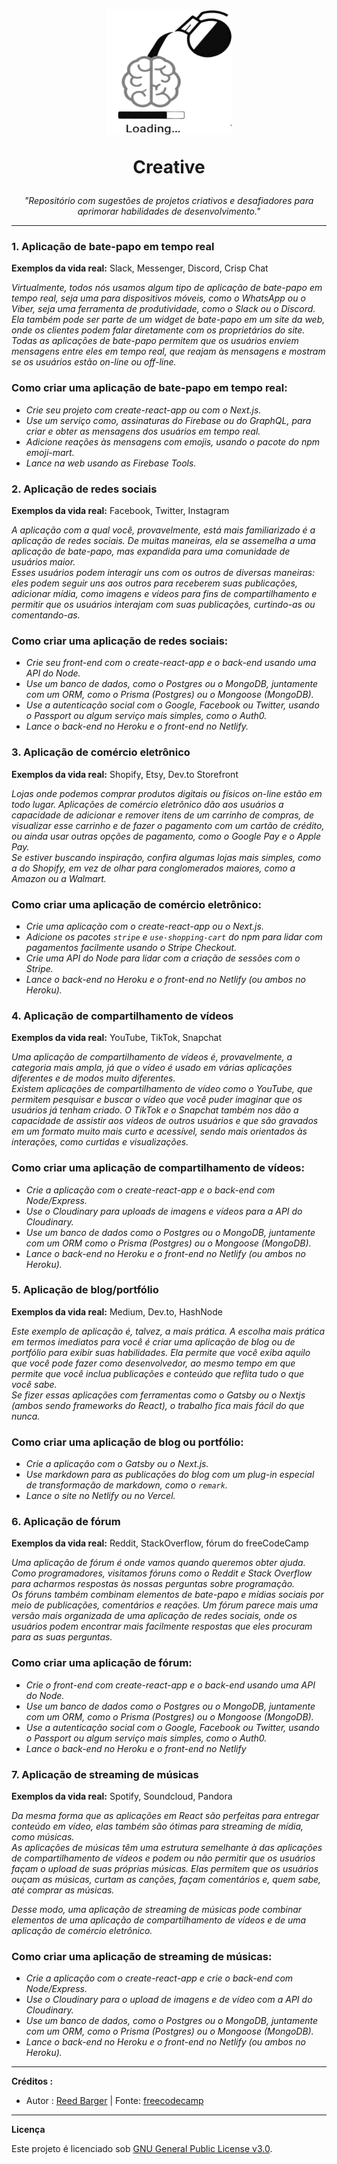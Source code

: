 <h1 align="center">
  <img 
    src="assets/creative-removebg-preview.png "width="200" height="200"
  />

  Creative
</h1>

<p align="center"><i>"Repositório com sugestões de projetos criativos e desafiadores para aprimorar habilidades de desenvolvimento."</i></p>

---

<h3>1. Aplicação de bate-papo em tempo real</h3>

<strong>Exemplos da vida real:</strong> Slack, Messenger, Discord, Crisp Chat

<p><i>Virtualmente, todos nós usamos algum tipo de aplicação de bate-papo em tempo real, seja uma para dispositivos móveis, como o WhatsApp ou o Viber, seja uma ferramenta de produtividade, como o Slack ou o Discord. Ela também pode ser parte de um widget de bate-papo em um site da web, onde os clientes podem falar diretamente com os proprietários do site.<br>Todas as aplicações de bate-papo permitem que os usuários enviem mensagens entre eles em tempo real, que reajam às mensagens e mostram se os usuários estão on-line ou off-line.</i></p>

<h3>Como criar uma aplicação de bate-papo em tempo real:</h3>
<i>

- Crie seu projeto com create-react-app ou com o Next.js.
- Use um serviço como, assinaturas do Firebase ou do GraphQL, para criar e obter as mensagens dos usuários em tempo real.
- Adicione reações às mensagens com emojis, usando o pacote do npm emoji-mart.
- Lance na web usando as Firebase Tools.
</i>

<h3>2. Aplicação de redes sociais</h3>

<strong>Exemplos da vida real:</strong> Facebook, Twitter, Instagram

<p><i>A aplicação com a qual você, provavelmente, está mais familiarizado é a aplicação de redes sociais. De muitas maneiras, ela se assemelha a uma aplicação de bate-papo, mas expandida para uma comunidade de usuários maior.<br>Esses usuários podem interagir uns com os outros de diversas maneiras: eles podem seguir uns aos outros para receberem suas publicações, adicionar mídia, como imagens e vídeos para fins de compartilhamento e permitir que os usuários interajam com suas publicações, curtindo-as ou comentando-as.</i></p>

<h3>Como criar uma aplicação de redes sociais:</h3>
<i>

- Crie seu front-end com o create-react-app e o back-end usando uma API do Node.
- Use um banco de dados, como o Postgres ou o MongoDB, juntamente com um ORM, como o Prisma (Postgres) ou o Mongoose (MongoDB).
- Use a autenticação social com o Google, Facebook ou Twitter, usando o Passport ou algum serviço mais simples, como o Auth0.
- Lance o back-end no Heroku e o front-end no Netlify.
</i>

<h3>3. Aplicação de comércio eletrônico
</h3>
<strong>Exemplos da vida real:</strong> Shopify, Etsy, Dev.to Storefront
<p><i>

Lojas onde podemos comprar produtos digitais ou físicos on-line estão em todo lugar. Aplicações de comércio eletrônico dão aos usuários a capacidade de adicionar e remover itens de um carrinho de compras, de visualizar esse carrinho e de fazer o pagamento com um cartão de crédito, ou ainda usar outras opções de pagamento, como o Google Pay e o Apple Pay.<br>
Se estiver buscando inspiração, confira algumas lojas mais simples, como a do Shopify, em vez de olhar para conglomerados maiores, como a Amazon ou a Walmart.</i></p>

<h3>Como criar uma aplicação de comércio eletrônico:</h3>
<i>

- Crie uma aplicação com o create-react-app ou o Next.js.
- Adicione os pacotes `stripe` e `use-shopping-cart` do npm para lidar com pagamentos facilmente usando o Stripe Checkout.
- Crie uma API do Node para lidar com a criação de sessões com o Stripe.
- Lance o back-end no Heroku e o front-end no Netlify (ou ambos no Heroku).</i>

<h3>4. Aplicação de compartilhamento de vídeos</h3>
<strong>Exemplos da vida real:</strong> YouTube, TikTok, Snapchat
<p><i>

Uma aplicação de compartilhamento de vídeos é, provavelmente, a categoria mais ampla, já que o vídeo é usado em várias aplicações diferentes e de modos muito diferentes.<br>
Existem aplicações de compartilhamento de vídeo como o YouTube, que permitem pesquisar e buscar o vídeo que você puder imaginar que os usuários já tenham criado. O TikTok e o Snapchat também nos dão a capacidade de assistir aos vídeos de outros usuários e que são gravados em um formato muito mais curto e acessível, sendo mais orientados às interações, como curtidas e visualizações.</i></p>

<h3>Como criar uma aplicação de compartilhamento de vídeos:</h3><i>

- Crie a aplicação com o create-react-app e o back-end com Node/Express.
- Use o Cloudinary para uploads de imagens e vídeos para a API do Cloudinary.
- Use um banco de dados como o Postgres ou o MongoDB, juntamente com um ORM como o Prisma (Postgres) ou o Mongoose (MongoDB).
- Lance o back-end no Heroku e o front-end no Netlify (ou ambos no Heroku).</i>

<h3>5. Aplicação de blog/portfólio</h3>
<strong>Exemplos da vida real:</strong> Medium, Dev.to, HashNode
<p><i>

Este exemplo de aplicação é, talvez, a mais prática. A escolha mais prática em termos imediatos para você é criar uma aplicação de blog ou de portfólio para exibir suas habilidades. Ela permite que você exiba aquilo que você pode fazer como desenvolvedor, ao mesmo tempo em que permite que você inclua publicações e conteúdo que reflita tudo o que você sabe.<br>
Se fizer essas aplicações com ferramentas como o Gatsby ou o Nextjs (ambos sendo frameworks do React), o trabalho fica mais fácil do que nunca.</i></p>

<h3>Como criar uma aplicação de blog ou portfólio:</h3><i>

- Crie a aplicação com o Gatsby ou o Next.js.
- Use markdown para as publicações do blog com um plug-in especial de transformação de markdown, como o `remark`.
- Lance o site no Netlify ou no Vercel.</i>

<h3>6. Aplicação de fórum</h3>
<strong>Exemplos da vida real:</strong> Reddit, StackOverflow, fórum do freeCodeCamp<p><i>

Uma aplicação de fórum é onde vamos quando queremos obter ajuda. Como programadores, visitamos fóruns como o Reddit e Stack Overflow para acharmos respostas às nossas perguntas sobre programação.<br>
Os fóruns também combinam elementos de bate-papo e mídias sociais por meio de publicações, comentários e reações. Um fórum parece mais uma versão mais organizada de uma aplicação de redes sociais, onde os usuários podem encontrar mais facilmente respostas que eles procuram para as suas perguntas.</i></p>

<h3>Como criar uma aplicação de fórum:</h3><i>

- Crie o front-end com create-react-app e o back-end usando uma API do Node.
- Use um banco de dados como o Postgres ou o MongoDB, juntamente com um ORM, como o Prisma (Postgres) ou o Mongoose (MongoDB).
- Use a autenticação social com o Google, Facebook ou Twitter, usando o Passport ou algum serviço mais simples, como o Auth0.
- Lance o back-end no Heroku e o front-end no Netlify</i>

<h3>7. Aplicação de streaming de músicas</h3>
<strong>Exemplos da vida real:</strong> Spotify, Soundcloud, Pandora<p><i>

Da mesma forma que as aplicações em React são perfeitas para entregar conteúdo em vídeo, elas também são ótimas para streaming de mídia, como músicas.<br>
As aplicações de músicas têm uma estrutura semelhante à das aplicações de compartilhamento de vídeos e podem ou não permitir que os usuários façam o upload de suas próprias músicas. Elas permitem que os usuários ouçam as músicas, curtam as canções, façam comentários e, quem sabe, até comprar as músicas.<br>

Desse modo, uma aplicação de streaming de músicas pode combinar elementos de uma aplicação de compartilhamento de vídeos e de uma aplicação de comércio eletrônico.</i>

<h3>Como criar uma aplicação de streaming de músicas:</h3><i>

- Crie a aplicação com o create-react-app e crie o back-end com Node/Express.
- Use o Cloudinary para o upload de imagens e de vídeo com a API do Cloudinary.
- Use um banco de dados, como o Postgres ou o MongoDB, juntamente com um ORM, como o Prisma (Postgres) ou o Mongoose (MongoDB).
- Lance o back-end no Heroku e o front-end no Netlify (ou ambos no Heroku).</i>
---
**Créditos :** 

-  Autor : [Reed Barger](https://www.freecodecamp.org/news/author/reedbarger/) | Fonte: [freecodecamp](https://www.freecodecamp.org/portuguese/news/7-projetos-em-react-para-voce-criar/)

--- 
**Licença** 

Este projeto é licenciado sob  [GNU General Public License v3.0](LICENSE).


